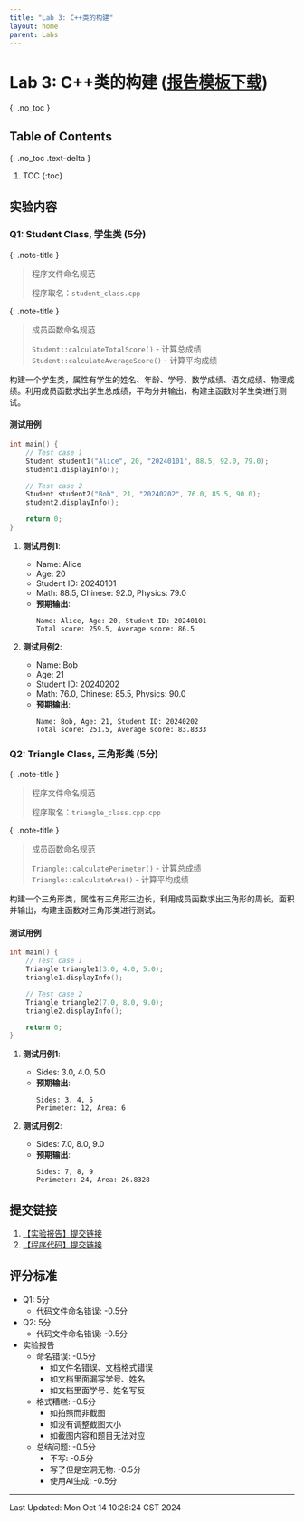 ```yaml
---
title: "Lab 3: C++类的构建"
layout: home
parent: Labs
---
```


# Lab 3: C++类的构建 ([报告模板下载](https://znas.cn/AppH5/share/?nid=KEYDEMJQGA2DCRKHGJBTS&code=6lX86Ttcl3LxvVEw0FgZfQfFtDTUcn3qWBcc7uL6wLHtF17sm1dSDo6m1Hm3vCejim3m1&mode=file&display=list))
{: .no_toc }

## Table of Contents
{: .no_toc .text-delta }

1. TOC
{:toc}

## 实验内容

### Q1: Student Class, 学生类 (5分)

{: .note-title }
> 程序文件命名规范
>
> 程序取名：`student_class.cpp`

{: .note-title }
> 成员函数命名规范
>
> `Student::calculateTotalScore()` - 计算总成绩
> `Student::calculateAverageScore()` - 计算平均成绩

构建一个学生类，属性有学生的姓名、年龄、学号、数学成绩、语文成绩、物理成绩。利用成员函数求出学生总成绩，平均分并输出，构建主函数对学生类进行测试。

#### 测试用例

```cpp
int main() {
    // Test case 1
    Student student1("Alice", 20, "20240101", 88.5, 92.0, 79.0);
    student1.displayInfo();

    // Test case 2
    Student student2("Bob", 21, "20240202", 76.0, 85.5, 90.0);
    student2.displayInfo();

    return 0;
}
```

1. **测试用例1**:
    - Name: Alice
    - Age: 20
    - Student ID: 20240101
    - Math: 88.5, Chinese: 92.0, Physics: 79.0
    - **预期输出**: 
      ```
      Name: Alice, Age: 20, Student ID: 20240101
      Total score: 259.5, Average score: 86.5
      ```

2. **测试用例2**:
    - Name: Bob
    - Age: 21
    - Student ID: 20240202
    - Math: 76.0, Chinese: 85.5, Physics: 90.0
    - **预期输出**: 
      ```
      Name: Bob, Age: 21, Student ID: 20240202
      Total score: 251.5, Average score: 83.8333
      ```

### Q2: Triangle Class, 三角形类 (5分)

{: .note-title }
> 程序文件命名规范
>
> 程序取名：`triangle_class.cpp.cpp`

{: .note-title }
> 成员函数命名规范
>
> `Triangle::calculatePerimeter()` - 计算总成绩
> `Triangle::calculateArea()` - 计算平均成绩

构建一个三角形类，属性有三角形三边长，利用成员函数求出三角形的周长，面积并输出，构建主函数对三角形类进行测试。

#### 测试用例

```cpp
int main() {
    // Test case 1
    Triangle triangle1(3.0, 4.0, 5.0);
    triangle1.displayInfo();

    // Test case 2
    Triangle triangle2(7.0, 8.0, 9.0);
    triangle2.displayInfo();

    return 0;
}
```

1. **测试用例1**:
    - Sides: 3.0, 4.0, 5.0
    - **预期输出**:
      ```
      Sides: 3, 4, 5
      Perimeter: 12, Area: 6
      ```

2. **测试用例2**:
    - Sides: 7.0, 8.0, 9.0
    - **预期输出**:
      ```
      Sides: 7, 8, 9
      Perimeter: 24, Area: 26.8328
      ```

## 提交链接

1. [【实验报告】提交链接](https://znas.cn/AppH5/share/collection?code=6lX86Ttcl3LxvVEw0FgZfcxRGwzJm1tEEXBv0c8A4Z6sxM7dtyc96tIfgrrGy6U3W&nid=KEYDEMJQGA2DCRKHGJBTS&mode=file&display=list&type=3)
2. [【程序代码】提交链接](https://znas.cn/AppH5/share/collection?code=6lX86Ttcl3LxvVEw0FgZfb7G7PWWuxsvsI9m33xhm2A2wUHdoVC4J2rm38bOkwDE9r0&nid=KEYDEMJQGA2DCRKHGJBTS&mode=file&display=list&type=3)

## 评分标准

- Q1: 5分
	- 代码文件命名错误: -0.5分
- Q2: 5分
	- 代码文件命名错误: -0.5分
- 实验报告
	- 命名错误: -0.5分
		- 如文件名错误、文档格式错误
		- 如文档里面漏写学号、姓名
		- 如文档里面学号、姓名写反
	- 格式糟糕: -0.5分
		- 如拍照而非截图
		- 如没有调整截图大小
		- 如截图内容和题目无法对应
	- 总结问题: -0.5分
		- 不写: -0.5分
		- 写了但是空洞无物: -0.5分
		- 使用AI生成: -0.5分

---

Last Updated: Mon Oct 14 10:28:24 CST 2024







